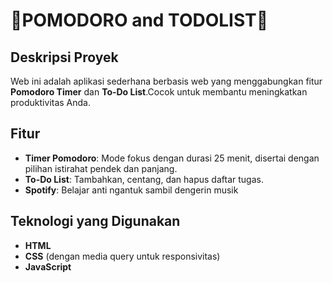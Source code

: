# 🎀POMODORO and TODOLIST🎀
## Deskripsi Proyek
Web ini adalah aplikasi sederhana berbasis web yang menggabungkan fitur **Pomodoro Timer** dan **To-Do List**.Cocok untuk membantu meningkatkan produktivitas Anda.

## Fitur
- **Timer Pomodoro**: Mode fokus dengan durasi 25 menit, disertai dengan pilihan istirahat pendek dan panjang.
- **To-Do List**: Tambahkan, centang, dan hapus daftar tugas.
- **Spotify**: Belajar anti ngantuk sambil dengerin musik

## Teknologi yang Digunakan
- **HTML**
- **CSS** (dengan media query untuk responsivitas)
- **JavaScript**














